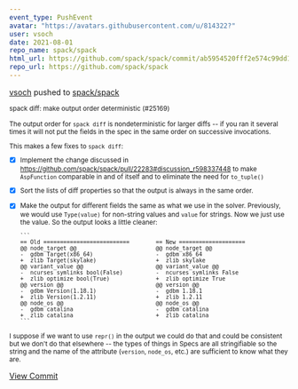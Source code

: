 ```yaml
---
event_type: PushEvent
avatar: "https://avatars.githubusercontent.com/u/814322?"
user: vsoch
date: 2021-08-01
repo_name: spack/spack
html_url: https://github.com/spack/spack/commit/ab5954520fff2e574c99dd1ab18ac076838e2fdb
repo_url: https://github.com/spack/spack
---
```


<a href='https://github.com/vsoch' target='_blank'>vsoch</a> pushed to <a href='https://github.com/spack/spack' target='_blank'>spack/spack</a>

<small>spack diff: make output order deterministic (#25169)

The output order for `spack diff` is nondeterministic for larger diffs -- if you
ran it several times it will not put the fields in the spec in the same order on
successive invocations.

This makes a few fixes to `spack diff`:

- [x] Implement the change discussed in https://github.com/spack/spack/pull/22283#discussion_r598337448
      to make `AspFunction` comparable in and of itself and to eliminate the need for `to_tuple()`

- [x] Sort the lists of diff properties so that the output is always in the same order.

- [x] Make the output for different fields the same as what we use in the solver. Previously, we
      would use `Type(value)` for non-string values and `value` for strings.  Now we just use
      the value.  So the output looks a little cleaner:

      ```
      == Old ==========================        == New ====================
      @@ node_target @@                        @@ node_target @@
      -  gdbm Target(x86_64)                   -  gdbm x86_64
      +  zlib Target(skylake)                  +  zlib skylake
      @@ variant_value @@                      @@ variant_value @@
      -  ncurses symlinks bool(False)          -  ncurses symlinks False
      +  zlib optimize bool(True)              +  zlib optimize True
      @@ version @@                            @@ version @@
      -  gdbm Version(1.18.1)                  -  gdbm 1.18.1
      +  zlib Version(1.2.11)                  +  zlib 1.2.11
      @@ node_os @@                            @@ node_os @@
      -  gdbm catalina                         -  gdbm catalina
      +  zlib catalina                         +  zlib catalina
      ```

I suppose if we want to use `repr()` in the output we could do that and could be
consistent but we don't do that elsewhere -- the types of things in Specs are
all stringifiable so the string and the name of the attribute (`version`, `node_os`,
etc.) are sufficient to know what they are.</small>

<a href='https://github.com/spack/spack/commit/ab5954520fff2e574c99dd1ab18ac076838e2fdb' target='_blank'>View Commit</a>